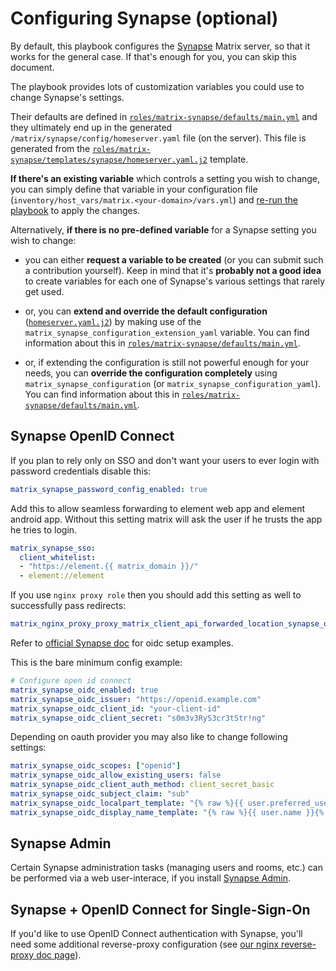 # Configuring Synapse (optional)

By default, this playbook configures the [Synapse](https://github.com/matrix-org/synapse) Matrix server, so that it works for the general case.
If that's enough for you, you can skip this document.

The playbook provides lots of customization variables you could use to change Synapse's settings.

Their defaults are defined in [`roles/matrix-synapse/defaults/main.yml`](../roles/matrix-synapse/defaults/main.yml) and they ultimately end up in the generated `/matrix/synapse/config/homeserver.yaml` file (on the server). This file is generated from the [`roles/matrix-synapse/templates/synapse/homeserver.yaml.j2`](../roles/matrix-synapse/templates/synapse/homeserver.yaml.j2) template.

**If there's an existing variable** which controls a setting you wish to change, you can simply define that variable in your configuration file (`inventory/host_vars/matrix.<your-domain>/vars.yml`) and [re-run the playbook](installing.md) to apply the changes.

Alternatively, **if there is no pre-defined variable** for a Synapse setting you wish to change:

- you can either **request a variable to be created** (or you can submit such a contribution yourself). Keep in mind that it's **probably not a good idea** to create variables for each one of Synapse's various settings that rarely get used.

- or, you can **extend and override the default configuration** ([`homeserver.yaml.j2`](../roles/matrix-synapse/templates/synapse/homeserver.yaml.j2)) by making use of the `matrix_synapse_configuration_extension_yaml` variable. You can find information about this in [`roles/matrix-synapse/defaults/main.yml`](../roles/matrix-synapse/defaults/main.yml).

- or, if extending the configuration is still not powerful enough for your needs, you can **override the configuration completely** using `matrix_synapse_configuration` (or `matrix_synapse_configuration_yaml`). You can find information about this in [`roles/matrix-synapse/defaults/main.yml`](../roles/matrix-synapse/defaults/main.yml).

## Synapse OpenID Connect

If you plan to rely only on SSO and don't want your users to ever login with password credentials disable this:
```yaml
matrix_synapse_password_config_enabled: true
```

Add this to allow seamless forwarding to element web app and element android app. Without this setting matrix will ask the user if he trusts the app he tries to login.  

```yaml
matrix_synapse_sso:
  client_whitelist:
  - "https://element.{{ matrix_domain }}/"
  - element://element

```

If you use `nginx proxy role` then you should add this setting as well to successfully pass redirects: 
```yaml
matrix_nginx_proxy_proxy_matrix_client_api_forwarded_location_synapse_oidc_api_enabled: true

```

Refer to [official Synapse doc](https://github.com/matrix-org/synapse/blob/develop/docs/openid.md) for oidc setup examples.


This is the bare minimum config example:
```yaml
# Configure open id connect
matrix_synapse_oidc_enabled: true
matrix_synapse_oidc_issuer: "https://openid.example.com"
matrix_synapse_oidc_client_id: "your-client-id"
matrix_synapse_oidc_client_secret: "s0m3v3RyS3cr3tStr!ng"

```

Depending on oauth provider you may also like to change following settings:

```yaml
matrix_synapse_oidc_scopes: ["openid"]
matrix_synapse_oidc_allow_existing_users: false
matrix_synapse_oidc_client_auth_method: client_secret_basic
matrix_synapse_oidc_subject_claim: "sub"
matrix_synapse_oidc_localpart_template: "{% raw %}{{ user.preferred_username }}{% endraw %}"
matrix_synapse_oidc_display_name_template: "{% raw %}{{ user.name }}{% endraw %}"
```

## Synapse Admin

Certain Synapse administration tasks (managing users and rooms, etc.) can be performed via a web user-interace, if you install [Synapse Admin](configuring-playbook-synapse-admin.md).


## Synapse + OpenID Connect for Single-Sign-On

If you'd like to use OpenID Connect authentication with Synapse, you'll need some additional reverse-proxy configuration (see [our nginx reverse-proxy doc page](configuring-playbook-nginx.md#synapse-openid-connect-for-single-sign-on)).
